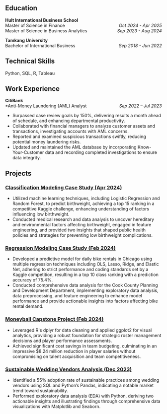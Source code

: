 ## Education
**Hult International Business School**  
Master of Science in Finance<span style="float:right;">*Oct 2024 - Apr 2025*</span>  
Master of Science in Business Analytics<span style="float:right;">*Sep 2023 - Aug 2024*</span>  

**Tamkang University**  
Bachelor of International Business<span style="float:right;">*Sep 2018 - Jun 2022*</span>  
 

## Technical Skills
Python, SQL, R, Tableau

## Work Experience

**CitiBank**  
*Anti-Money Laundering (AML) Analyst<span style="float:right;">*Sep 2022 – Jul 2023*</span> 
- Surpassed case review goals by 150%, delivering results a month ahead of schedule, and enhancing departmental productivity.
- Collaborated with financial managers to analyze customer assets and transactions, investigating accounts with AML concerns.
-	Reported and examined suspicious transactions swiftly, reducing potential money laundering risks.
-	Updated and maintained the AML database by incorporating Know-Your-Customer data and recording completed investigations to ensure data integrity.

## Projects

### [Classification Modeling Case Study (Apr 2024)](https://github.com/VC94123/Vivi-Portfolio/blob/main/Classification%20Modeling/Predict%20the%20low%20birth%20weight.ipynb)   
- Utilized machine learning techniques, including Logistic Regression and Random Forest, to predict birthweight, achieving a top 15 ranking in a competitive Kaggle challenge, enhancing understanding of factors influencing low birthweight.  
- Conducted medical research and data analysis to uncover hereditary and environmental factors affecting birthweight, engaged in feature engineering, and provided two insights that shaped public health policies and strategies for preventing low birthweight complications.

### [Regression Modeling Case Study (Feb 2024)](https://github.com/VC94123/Vivi-Portfolio/blob/main/Regression%20Modeling/Predict%20the%20number%20of%20bike%20rentals.ipynb)   
- Developed a predictive model for daily bike rentals in Chicago using multiple regression techniques including OLS, Lasso, Ridge, and Elastic Net, adhering to strict performance and coding standards set by a Kaggle competition, resulting in a top 10 class ranking with a prediction accuracy of 75.4%.  
- Conducted comprehensive data analysis for the Cook County Planning and Development Department, implementing exploratory data analysis, data preprocessing, and feature engineering to enhance model performance and provide actionable insights into factors affecting bike rental demand.

### [Moneyball Capstone Project (Feb 2024)](https://github.com/VC94123/Vivi-Portfolio/blob/main/Moneyball%20Capstone%20Project/Moneyball%20Capstone%20Project%20.R)  
- Leveraged R's dplyr for data cleaning and applied ggplot2 for visual analytics, providing a robust foundation for strategic roster management decisions and player performance assessments.  
- Achieved significant cost savings in team budgeting, culminating in an impressive $8.24 million reduction in player salaries without compromising on talent acquisition and team competitiveness.

### [Sustainable Wedding Vendors Analysis (Dec 2023)](https://github.com/VC94123/Vivi-Portfolio/blob/main/Sustainable%20Wedding%20Vendors%20Analysis%20Project/Sustainable%20Wedding%20Vendors%20Analysis%20Project.ipynb)  
- Identified a 55% adoption rate of sustainable practices among wedding vendors using SQL and Python’s Pandas, indicating a notable market trend toward sustainability.  
- Performed exploratory data analysis (EDA) with Python, deriving two actionable insights and illustrating findings through comprehensive data visualizations with Matplotlib and Seaborn.

